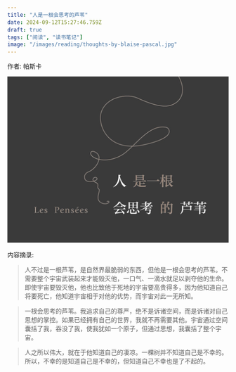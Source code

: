 ```yaml
---
title: "人是一根会思考的芦苇"
date: 2024-09-12T15:27:46.759Z
draft: true
tags: ["阅读", "读书笔记"]
image: "/images/reading/thoughts-by-blaise-pascal.jpg"
---
```


作者: 帕斯卡

![人是一根会思考的芦苇](/images/reading/thoughts-by-blaise-pascal.jpg "人是一根会思考的芦苇")

<!--more-->

内容摘录:

> 人不过是一根芦苇，是自然界最脆弱的东西，但他是一根会思考的芦苇。不需要整个宇宙武装起来才能毁灭他，一口气、一滴水就足以剥夺他的生命。即使宇宙要毁灭他，他也比致他于死地的宇宙要高贵得多，因为他知道自己将要死亡，他知道宇宙相于对他的优势，而宇宙对此一无所知。

> 一根会思考的芦苇。我追求自己的尊严，绝不是诉诸空间，而是诉诸对自己思想的掌控。如果已经拥有自己的世界，我就不再需要其他。宇宙通过空间囊括了我，吞没了我，使我犹如一个原子，但通过思想，我囊括了整个宇宙。 

> 人之所以伟大，就在于他知道自己的凄凉。一棵树并不知道自己是不幸的。所以，不幸的是知道自己是不幸的，但知道自己不幸也是了不起的。
